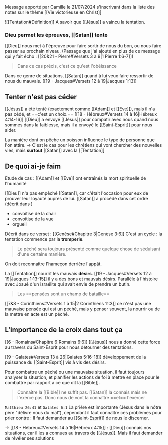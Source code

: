 Message apporté par Camille le 21/07/2024 s'inscrivant dans la liste des notes sur le thème [[Vie victorieuse en Christ]]

![[Tentation#Définition]]
A savoir que [[Jésus]] a vaincu la tentation.
### Dieu permet les épreuves, [[Satan]] tente
[[Dieu]] nous met à l'épreuve pour faire sortir de nous du bon, ou nous faire passer au prochain niveau. (Passage que j'ai ajouté en plus de ce message qui y fait écho : [[20&21 - Pierre#Versets 3 à 9|1 Pierre 1:6-7]])
> Dans ce cas précis, c'est ce qu'est l'obéissance

Dans ce genre de situations, [[Satan]] quand à lui veux faire ressortir de nous du mauvais.
[[19 - Jacques#Versets 12 à 19|Jacques 1:13]]
## Tenter n'est pas céder
[[Jésus]] a été tenté (exactement comme [[Adam]] et [[Eve]]), mais il n'a pas cédé, et ==c'est un choix.==
[[18 - Hébreux#Versets 14 à 16|Hébreux 4:14-16]]  [[Dieu]] a envoyé [[Jésus]] pour compatir avec nous quand nous sommes dans la faiblesse, mais il a envoyé le [[Saint-Esprit]] pour nous aider.

La manière dont on pêche un poisson influence le type de personne que l'on attire.
-> C'est le cas pour les chrétiens qui vont chercher des nouvelles vies, mais **surtout** [[Satan]] avec la [[Tentation]]

## De quoi ai-je faim
Etude de cas : [[Adam]] et [[Eve]] ont entraînés la mort spirituelle de l'humanité

[[Dieu]] n'a pas empêché [[Satan]], car c'était l'occasion pour eux de prouver leur loyauté auprès de lui. [[Satan]] a procédé dans cet ordre (décrit dans )
- convoitise de la chair
- convoitise de la vue
- orgueil

Décrit dans ce verset : [[Genèse#Chapitre 3|Genèse 3:6]]
C'est un cycle : la tentation commence par la **tromperie**.
> Le péché sera toujours présenté comme quelque chose de séduisant d'une certaine manière.

On doit reconnaître l'hameçon derrière l'appât.

La [[Tentation]] nourrit les mauvais **désirs**.
[[19 - Jacques#Versets 12 à 19|Jacques 1:13-15]] il y a des bons et mauvais désirs. Parallèle à l'histoire avec Josué d'un israélite qui avait envie de prendre un butin.
> Les ==pensées sont un champ de bataille==

[[7&8 - Corinthiens#Versets 1 à 15|2 Corinthiens 11:3]] ce n'est pas une mauvaise pensée qui est un péché, mais y penser souvent, la nourrir ou de la mettre en acte est un péché.
## L'importance de la croix dans tout ça
[[6 - Romains#Chapitre 6|Romains 6:6]] [[Jésus]] nous a donné cette force au travers du Saint-Esprit pour nous détourner des tentations.

[[9 - Galates#Versets 13 à 26|Galates 5:16-18]] développement de la puissance du [[Saint-Esprit]] vis à vis des désirs.

Pour combattre un péché ou une mauvaise situation, il faut toujours analyser la situation, et planifier les actions de foi à mettre en place pour le combattre par rapport à ce que dit la [[Bible]].

> Connaître la [[Bible]] ne suffit pas. [[Satan]] la connais mais ne l'exerce pas. Donc nous de vont la connaître ==et== l'exercer 

`Matthieu 26:41` et `Galates 6:1`
La prière est importante (Jésus dans le nôtre père "délivre nous du mal"), cependant il faut connaître ces problèmes pour prier contre : Il faut demander au [[Saint-Esprit]] de nous le discerner.

-> [[18 - Hébreux#Versets 14 à 16|Hébreux 4:15]] : [[Dieu]] connais nos situations, car il les a connues au travers de [[Jésus]]. Mais il faut demander de révéler ses solutions 
